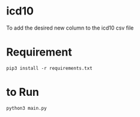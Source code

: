 # icd10
To add the desired new column to the icd10 csv file

# Requirement
`pip3 install -r requirements.txt`

# to Run
`python3 main.py`
